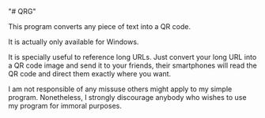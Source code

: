 "# QRG"

This program converts any piece of text into a QR code.

It is actually only available for Windows.

It is specially useful to reference long URLs. Just convert your long URL into a QR code image and send it to your friends, their smartphones will read the QR code and direct them exactly where you want.

I am not responsible of any missuse others might apply to my simple program. Nonetheless, I strongly discourage anybody who wishes to use my program for immoral purposes.
